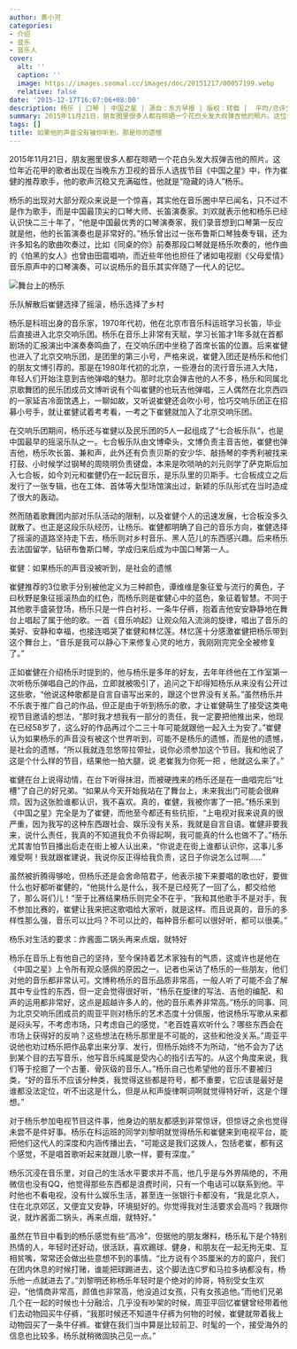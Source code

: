 ```yaml
---
author: 黄小河
categories:
- 介绍
- 音乐
- 音乐人
cover:
  alt: ''
  caption: ''
  image: https://images.soomal.cc/images/doc/20151217/00057199.webp
  relative: false
date: '2015-12-17T16:07:06+08:00'
description: 杨乐 | 口琴 | 中国之星 | 源自：东方早报 | 版权：转载 |  平均/总评分：07.75/31
summary: 2015年11月21日，朋友圈里很多人都在晾晒一个花白头发大叔弹吉他的照片。这位年近花甲的歌者出现在当晚东方卫视的音乐人选拔节目《中国之星》中，作为崔健的推荐歌手，他的歌声沉稳又充满磁性，他就是“隐藏的诗人”杨乐……
tags: []
title: 如果他的声音没有被你听到，那是你的遗憾
---
```


2015年11月21日，朋友圈里很多人都在晾晒一个花白头发大叔弹吉他的照片。这位年近花甲的歌者出现在当晚东方卫视的音乐人选拔节目《中国之星》中，作为崔健的推荐歌手，他的歌声沉稳又充满磁性，他就是“隐藏的诗人”杨乐。

杨乐的出现对大部分观众来说是一个惊喜，其实他在音乐圈中早已闻名，只不过不是作为歌手，而是中国最顶尖的口琴大师、长笛演奏家。刘欢就表示他和杨乐已经认识快二三十年了，“他是中国最优秀的口琴演奏家，我们录音想到口琴第一反应就是他，他的长笛演奏也是非常好的。”杨乐曾出过一张布鲁斯口琴独奏专辑，还为许多知名的歌曲吹奏过，比如《同桌的你》前奏那段口琴就是杨乐吹奏的，他作曲的《怕黑的女人》也曾由田震唱响，而近些年他也担任了诸如电视剧《父母爱情》音乐原声中的口琴演奏，可以说杨乐的音乐其实伴随了一代人的记忆。

![舞台上的杨乐](https://images.soomal.cc/images/doc/20151217/00057199.webp)





乐队解散后崔健选择了摇滚，杨乐选择了乡村

杨乐是科班出身的音乐家，1970年代初，他在北京市音乐科运班学习长笛，毕业后直接进入北京交响乐团。杨乐在音乐上非常有天赋，学习长笛才1年多就在首都剧场的汇报演出中演奏奏鸣曲了，在交响乐团中坐稳了首席长笛的位置。后来崔健也进入了北京交响乐团，是团里的第三小号，严格来说，崔健入团还是杨乐和他们的朋友文博引荐的。那是在1980年代初的北京，一些港台的流行音乐进入大陆，年轻人们开始注意到吉他弹唱的魅力。那时北京会弹吉他的人不多，杨乐和同属北京歌舞团的民乐团成员文博听说有个叫崔健的也玩吉他弹唱，三人偶然在北京西四的一家延吉冷面馆遇上，一聊如故，又听说崔健还会吹小号，恰巧交响乐团正在招募小号手，就让崔健试着考考看，一考之下崔健就加入了北京交响乐团。

在交响乐团期间，杨乐还与崔健以及民乐团的5人一起组成了“七合板乐队”，也是中国最早的摇滚乐队之一。七合板乐队由文博牵头，文博负责主音吉他，崔健也弹吉他，杨乐吹长笛、兼和声，此外还有负责贝斯的安少华、敲扬琴的李秀利被找来打鼓、小时候学过钢琴的周晓明负责键盘，本来是吹唢呐的刘元则学了萨克斯后加入七合板，如今刘元和崔健仍在一起玩音乐，是乐队里的贝斯手。七合板成立之后发行了一张专辑，也在工体、首体等大型场馆演出过，新颖的乐队形式在当时造成了很大的轰动。

然而随着歌舞团内部对乐队活动的限制，以及崔健个人的迅速发展，七合板没多久就散了。也正是这段乐队经历，让杨乐、崔健都明确了自己的音乐方向，崔健选择了摇滚的道路坚持走下去，杨乐则对乡村音乐、黑人范儿的东西感兴趣。后来杨乐去法国留学，钻研布鲁斯口琴，学成归来后成为中国口琴第一人。

崔健：如果杨乐的声音没被听到，是社会的遗憾

崔健推荐的3位歌手分别被他定义为三种颜色，谭维维是象征爱与流行的黄色，子曰秋野是象征摇滚热血的红色，而杨乐则是崔健心中的蓝色，象征着智慧。不同于其他歌手盛装登场，杨乐只是一件白衬衫、一条牛仔裤，抱着吉他安安静静地在舞台上唱起了属于他的歌。一首《音乐响起》让观众陷入流淌的旋律，唱出了音乐的美好、安静和幸福，也接连唱哭了崔健和林忆莲。林忆莲十分感激崔健把杨乐带到这个舞台上，“音乐是我可以静心下来修复心灵的地方，我刚刚完完全全被修复了。”

正如崔健在介绍杨乐时提到的，他与杨乐是多年的好友，去年年终他在工作室第一次听杨乐弹唱自己的作品，立即就被吸引了，追问之下却得知杨乐从来没有公开过这些歌，“他说这种歌都是自言自语写出来的，跟这个世界没有关系。”虽然杨乐并不乐衷于推广自己的作品，但正是由于听到杨乐的歌，才让崔健萌生了接受这类电视节目邀请的想法，“那时我才想我有一部分的责任，我一定要把他推出来，他现在已经58岁了，这么好的作品再过个二三十年可能就跟他一起入土为安了。”崔健认为如果杨乐的声音没有被这个世界听到，可能不是杨乐的遗憾，而是他的遗憾，是社会的遗憾，“所以我就连忽悠带拉带扯，说你必须参加这个节目。我和他说了这是个什么样的节目，结果他一拍大腿，说 老崔我为你死一把 ，他就这么来了。”

崔健在台上说得动情，在台下听得抹泪，而被硬拽来的杨乐还是在一曲唱完后“吐槽”了自己的好兄弟。“如果从今天开始我站在了舞台上，未来我出门可能会很麻烦。因为这张脸谁都认识，我不喜欢。真的，崔健，我被你害了一把。”杨乐来到《中国之星》完全是为了崔健，而他至今都还有些抗拒，“上电视对我来说真的很严重，因为我写的这种东西跟社会、娱乐没有关系，我就是自言自语。崔健非要我来，说什么责任，我真的不知道我负不负得起啊，我可能真的什么也做不了。”杨乐尤其害怕节目播出后走在街上被人认出来，“你说走在街上谁都认识你，这事儿多难受啊！我就跟崔建说，我说你反正得给我负责，这日子你说怎么过啊……”

虽然被折腾得够呛，但杨乐还是会舍命陪君子，他表示接下来要唱的歌也好，要做什么也好都听崔健的，“他挑什么是什么，我不是已经死了一回了么，都交给他了，那么哥们儿！”至于比赛结果杨乐则完全不在乎，“我和其他歌手不是对手，我不参加比赛的，崔健让我来把这歌唱给大家听，就是这样。而且说真的，音乐的多样性那么强，音乐可以比吗？不可以比的，每种音乐都可以很好听，都可以很美。”

杨乐对生活的要求：炸酱面二锅头再来点烟，就特好

杨乐在音乐上有他自己的坚持，至今保持着艺术家独有的气质，这或许也是他在《中国之星》上令所有观众感佩的原因之一。记者也采访了杨乐的一些朋友，他们对他的音乐都非常认可。文博称杨乐的音乐品质非常高，一般人听了可能不会了解其中专业性的东西，但一定会觉得很好听，“杨乐在旋律的写法、吉他的编配、和声的运用都非常好，这点是超越许多人的，他的音乐素养非常高。”杨乐的同事、同为北京交响乐团成员的周亚平则对杨乐的艺术态度十分佩服，他说杨乐写歌从来都是闷头写，不考虑市场，只考虑自己的感觉，“老百姓喜欢听什么？哪些东西会在市场上获得好的反响？这些想法在杨乐那里是不可能的，这些和他没关系。”周亚平说他也劝过杨乐把作品拿出来分享、发行，但杨乐始终不为所动，“他不会为了达到某个目的去写音乐，他写音乐纯属是受内心的指引去写的。从这个角度来说，我们等于挖掘了一个古董、骨灰级的音乐人。”杨乐自己也希望他的音乐不要被归类，“好的音乐不应该分种类，我觉得这些都是符号，都不重要，它应该是最好是谁都没法定位，听不出这是什么，但是从和声旋律啊词啊就觉得特好听，这是个理想。”

对于杨乐参加电视节目这件事，他身边的朋友都感到非常惊讶，但惊讶之余也觉得未尝不是件好事。杨乐在科运班的同学刘黎明就觉得杨乐和崔健来到电视平台，能把他们这代人的深度和内涵传播出去，“可能这是我们这拨人，包括老崔，都有这个感觉，不是唱首歌听起来就跟儿歌一样，要有深度。”

杨乐沉浸在音乐里，对自己的生活水平要求并不高，他几乎是与外界隔绝的，不用微信也没有QQ，他觉得那些东西都是浪费时间，只有一个电话可以联系到他。平时他也不看电视，没有什么娱乐生活，甚至连一张银行卡都没有，“我是北京人，住在北京郊区，又便宜又安静，环境挺好的。你觉得我对生活要求会高吗？我跟你说，就炸酱面二锅头，再来点烟，就特好。”

虽然在节目中看到的杨乐感觉有些“高冷”，但据他的朋友爆料，杨乐私下是个特别热情的人，年轻时还好动，很活跃，喜欢踢球、健身，和朋友在一起无拘无束、互相贫嘴，常常还会做出些意想不到的事情。“比方说有个35厘米的方的窗户，我们在团内休息的时候打赌，谁能把球踢进去，这个脚法连C罗和马拉多纳都没有，杨乐他一点就进去了。”刘黎明还称杨乐年轻时是个绝对的帅哥，特别受女生欢迎，“他情商非常高，颜值也非常高，他没追过女孩，只有女孩追他。”而他们兄弟几个在一起的时候也十分融洽，几乎没有吵架的时候，周亚平回忆崔健曾经带着他们去动物园买牛仔裤，“我那时候还不知道牛仔裤为何物的时候，崔健就带着我上动物园买了一条牛仔裤。崔健在我们当中算是比较前卫、时髦的一个，接受海外的信息也比较多，杨乐就稍微固执己见一点。”